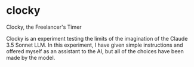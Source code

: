 # clocky
Clocky, the Freelancer's Timer

Clocky is an experiment testing the limits of the imagination of the Claude 3.5 Sonnet LLM. In this experiment, I have given simple instructions and offered myself as an assistant to the AI, but all of the choices have been made by the model.
